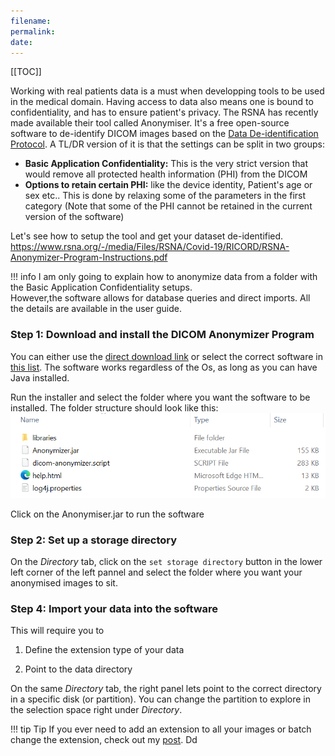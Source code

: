 ```yaml
---
filename:
permalink:
date: 
---
```

[[TOC]]

Working with real patients data is a must when developping tools to be used in the medical domain. Having access to data also means one is bound to confidentiality, and has to ensure patient's privacy. 
The RSNA has recently made available their tool called Anonymiser. It's a free open-source software to de-identify DICOM images based on the [Data De-identification Protocol](). A TL/DR version of it is that the settings can be split in two groups:  
- **Basic Application Confidentiality:** This is the very strict version that would remove all protected health information (PHI) from the DICOM
- **Options to retain certain PHI:** like the device identity, Patient's age or sex etc.. This is done by relaxing some of the parameters in the first category (Note that some of the PHI cannot be retained in the current version of the software)

Let's see how to setup the tool and get your dataset de-identified.
https://www.rsna.org/-/media/Files/RSNA/Covid-19/RICORD/RSNA-Anonymizer-Program-Instructions.pdf

!!! info
        I am only going to explain how to anonymize data from a folder with the Basic Application Confidentiality setups.  
        However,the software allows for database queries and direct imports. All the details are available in the user guide.

### Step 1: Download and install the DICOM Anonymizer Program

You can either use the [direct download link](http://mirc.rsna.org/download/Anonymizer-installer.jar
) or select the correct software in [this list](http://mirc.rsna.org/download). The software works regardless of the Os, as long as you can have Java installed.

Run the installer and select the folder where you want the software to be installed. The folder structure should look like this:  
![anonymimage](../assets/images/anonyminstall.PNG)

Click on the Anonymiser.jar to run the software

### Step 2: Set up a storage directory

On the *Directory* tab, click on the `set storage directory` button in the lower left corner of the left pannel and select the folder where you want your anonymised images to sit.

### Step 4: Import your data into the software

This will require you to

1. Define the extension type of your data  

2. Point to the data directory

On the same *Directory* tab, the right panel lets point to the correct directory in a specific disk (or partition). You can change the partition to explore in the selection space right under *Directory*.

!!! tip Tip
        If you ever need to add an extension to all your images or batch change the extension, check out my [post]("_posts/_til/batchrename").
Dd
